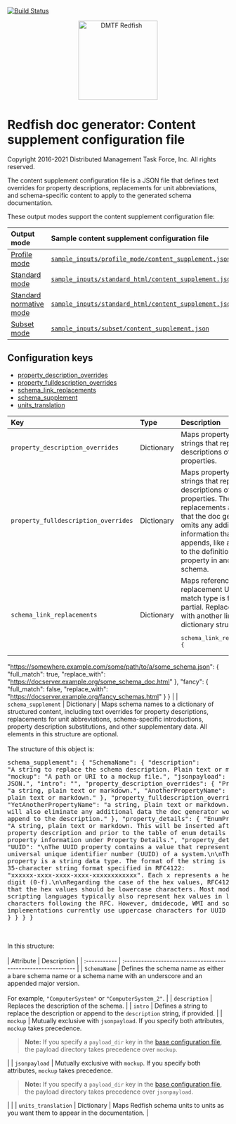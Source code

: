 [![Build Status](https://travis-ci.com/DMTF/Redfish-Tools.svg?branch=master)](https://travis-ci.com/github/DMTF/Redfish-Tools)
<p align="center">
  <img src="http://redfish.dmtf.org/sites/all/themes/dmtf2015/images/dmtf-redfish-logo.png" alt="DMTF Redfish" width=180>

# Redfish doc generator: Content supplement configuration file

Copyright 2016-2021 Distributed Management Task Force, Inc. All rights reserved.

The content supplement configuration file is a JSON file that defines text overrides for property descriptions, replacements for unit abbreviations, and schema-specific content to apply to the generated schema documentation.

These output modes support the content supplement configuration file:

| Output mode | Sample content supplement configuration file |
| :---------- | :------------------------------------------- |
| [Profile mode](README.md#profile-mode "README.md#profile-mode") | [`sample_inputs/profile_mode/content_supplement.json`](sample_inputs/profile_mode/content_supplement.json "sample_inputs/profile_mode/content_supplement.json") |
| [Standard mode](README.md#standard-mode "README.md#standard-mode") | [`sample_inputs/standard_html/content_supplement.json`](sample_inputs/standard_html/content_supplement.json "sample_inputs/standard_html/content_supplement.json") |
| [Standard normative mode](README.md#standard-normative-mode "README.md#standard-normative-mode") | [`sample_inputs/standard_html/content_supplement.json`](sample_inputs/standard_html/content_supplement.json "sample_inputs/standard_html/content_supplement.json") |
| [Subset mode](README.md#subset-mode "README.md#subset-mode") | [`sample_inputs/subset/content_supplement.json`](sample_inputs/subset/content_supplement.json "sample_inputs/subset/content_supplement.json") |

## Configuration keys

* [property_description_overrides](#property_description_overrides)
* [property_fulldescription_overrides](#property_fulldescription_overrides)
* [schema_link_replacements](#schema_link_replacements)
* [schema_supplement](#schema_supplement)
* [units_translation](#units_translation)

| Key | Type | Description |
| :-- | :--- | :---------- |
| `property_description_overrides` | Dictionary | Maps property names to strings that replace the descriptions of the named properties. |
| `property_fulldescription_overrides` | Dictionary | Maps property names to strings that replace the descriptions of the named properties. These replacements are <i>full</i> in that the doc generator omits any additional information that it normally appends, like a reference to the definition of the property in another schema. |
| `schema_link_replacements` | Dictionary | Maps reference URIs to replacement URIs. The match type is full or partial. Replaces one link with another link. The dictionary structure is:<pre lang="json">schema_link_replacements": {
   "https://somewhere.example.com/some/path/to/a/some_schema.json": {
      "full_match": true,
      "replace_with": "https://docserver.example.org/some_schema_doc.html"
   },
   "fancy": {
      "full_match": false,
      "replace_with": "https://docserver.example.org/fancy_schemas.html"
   }
}</pre> |
| `schema_supplement` | Dictionary | Maps schema names to a dictionary of structured content, including text overrides for property descriptions, replacements for unit abbreviations, schema-specific introductions, property description substitutions, and other supplementary data. All elements in this structure are optional.<br/><br/>The structure of this object is:<pre lang="json">schema_supplement": {
   "SchemaName": {
      "description": "A string to replace the schema description. Plain text or markdown.",
      "mockup": "A path or URI to a mockup file.",
      "jsonpayload": "A chunk of JSON.",
      "intro": "",
      "property_description_overrides": {
         "PropertyName": "a string, plain text or markdown.",
         "AnotherPropertyName": "a string, plain text or markdown."
      },
      "property_fulldescription_overrides": {
         "YetAnotherPropertyName": "a string, plain text or markdown. This string will also eliminate any additional data the doc generator would normally append to the description."
      },
      "property_details": {
         "EnumPropertyName": "A string, plain text or markdown. This will be inserted after the property description and prior to the table of enum details in the property information under Property Details.",
         "property_details": {
            "UUID": "\nThe UUID property contains a value that represents the universal unique identifier number (UUID) of a system.\n\nThe UUID property is a string data type. The format of the string is the 35-character string format specified in RFC4122: \"xxxxxx-xxxx-xxxx-xxxx-xxxxxxxxxxxx\". Each x represents a hexadecimal digit (0-f).\n\nRegarding the case of the hex values, RFC4122 specifies that the hex values should be lowercase characters. Most modern scripting languages typically also represent hex values in lowercase characters following the RFC. However, dmidecode, WMI and some Redfish implementations currently use uppercase characters for UUID on output."
         }
      }
   }
}</pre><br/><br/>In this structure:<br/><br/>
| Attribute    | Description                                                   |
| :----------- | :------------------------------------------------------------ |
| `SchemaName` | Defines the schema name as either a bare schema name or a schema name with an underscore and an appended major version.<br/><br/>For example, `"ComputerSystem"` or `"ComputerSystem_2"`. |
| `description` | Replaces the description of the schema. |
| `intro`  | Defines a string to replace the description or append to the `description` string, if provided. |
| `mockup` | Mutually exclusive with `jsonpayload`. If you specify both attributes, `mockup` takes precedence.<blockquote><b>Note:</b> If you specify a <code>payload_dir</code> key in the <a href="README-base-configuration-file.md" title="README-base-configuration-file">base configuration file</a>, the payload directory takes precedence over <code>mockup</code>.</blockquote> |
| `jsonpayload` | Mutually exclusive with `mockup`. If you specify both attributes, `mockup` takes precedence.<blockquote><b>Note:</b> If you specify a <code>payload_dir</code> key in the <a href="README-base-configuration-file.md" title="README-base-configuration-file">base configuration file</a>, the payload directory takes precedence over <code>jsonpayload</code>.</blockquote> | |
| `units_translation` | Dictionary | Maps Redfish schema units to units as you want them to appear in the documentation. |
<!-- ### property_description_overrides

**Data type:** Dictionary

Maps property names to strings that replace the descriptions of the named properties.

### property_fulldescription_overrides

**Data type:** Dictionary

Maps property names to strings that replace the descriptions of the named properties. These replacements are <i>full</i> in that the doc generator omits any additional information that it normally appends, like a reference to the definition of the property in another schema.

### schema_link_replacements

**Data type:** Dictionary

Maps reference URIs to replacement URIs. The match type is full or partial. Replaces one link with another link. The dictionary structure is:

```json
"schema_link_replacements": {
   "https://somewhere.example.com/some/path/to/a/some_schema.json": {
      "full_match": true,
      "replace_with": "https://docserver.example.org/some_schema_doc.html"
   },
   "fancy": {
      "full_match": false,
      "replace_with": "https://docserver.example.org/fancy_schemas.html"
   }
}
```

### schema_supplement

**Data type:** Dictionary

Maps schema names to a dictionary of structured content, including text overrides for property descriptions, replacements for unit abbreviations, schema-specific introductions, property description substitutions, and other supplementary data. All elements in this structure are optional. 

The structure of this object is:

```json
"schema_supplement": {
   "SchemaName": {
      "description": "A string to replace the schema description. Plain text or markdown.",
      "mockup": "A path or URI to a mockup file.",
      "jsonpayload": "A chunk of JSON.",
      "intro": "",
      "property_description_overrides": {
         "PropertyName": "a string, plain text or markdown.",
         "AnotherPropertyName": "a string, plain text or markdown."
      },
      "property_fulldescription_overrides": {
         "YetAnotherPropertyName": "a string, plain text or markdown. This string will also eliminate any additional data the doc generator would normally append to the description."
      },
      "property_details": {
         "EnumPropertyName": "A string, plain text or markdown. This will be inserted after the property description and prior to the table of enum details in the property information under Property Details.",
         "property_details": {
            "UUID": "\nThe UUID property contains a value that represents the universal unique identifier number (UUID) of a system.\n\nThe UUID property is a string data type. The format of the string is the 35-character string format specified in RFC4122: \"xxxxxx-xxxx-xxxx-xxxx-xxxxxxxxxxxx\". Each x represents a hexadecimal digit (0-f).\n\nRegarding the case of the hex values, RFC4122 specifies that the hex values should be lowercase characters. Most modern scripting languages typically also represent hex values in lowercase characters following the RFC. However, dmidecode, WMI and some Redfish implementations currently use uppercase characters for UUID on output."
         }
      }
   }
}
```

In this structure:

| Attribute    | Description                                                   |
| :----------- | :------------------------------------------------------------ |
| `SchemaName` | Defines the schema name as either a bare schema name or a schema name with an underscore and an appended major version.<br/><br/>For example, `"ComputerSystem"` or `"ComputerSystem_2"`. |
| `description` | Replaces the description of the schema. |
| `intro`  | Defines a string to replace the description or append to the `description` string, if provided. |
| `mockup` | Mutually exclusive with `jsonpayload`. If you specify both attributes, `mockup` takes precedence.<blockquote><b>Note:</b> If you specify a <code>payload_dir</code> key in the <a href="README-base-configuration-file.md" title="README-base-configuration-file">base configuration file</a>, the payload directory takes precedence over <code>mockup</code>.</blockquote> |
| `jsonpayload` | Mutually exclusive with `mockup`. If you specify both attributes, `mockup` takes precedence.<blockquote><b>Note:</b> If you specify a <code>payload_dir</code> key in the <a href="README-base-configuration-file.md" title="README-base-configuration-file">base configuration file</a>, the payload directory takes precedence over <code>jsonpayload</code>.</blockquote> |

### units_translation

**Data type:** Dictionary

Maps Redfish schema units to units as you want them to appear in the documentation. -->
